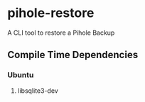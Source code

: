 # pihole-restore

A CLI tool to restore a Pihole Backup

## Compile Time Dependencies

### Ubuntu

1. libsqlite3-dev
